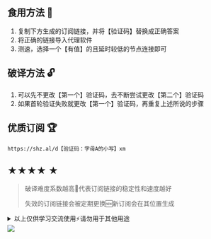 ## 食用方法 🍖
1. 复制下方生成的订阅链接，并将【验证码】替换成正确答案
2. 将正确的链接导入代理软件
3. 测速，选择一个【有值】的且延时较低的节点连接即可

## 破译方法 🔓
1. 可以先不更改【第一个】验证码，去不断尝试更改【第二个】验证码
2. 如果首轮验证失败就更改【第一个】验证码，再重复上述所说的步骤

## 优质订阅 🏆
```
https://shz.al/d【验证码：字母A的小写】xm
```

## ★★★★ ★
> 破译难度系数越高📶代表订阅链接的稳定性和速度越好
>
> 失效的订阅链接会被定期更换🆕新订阅会在其位置生成

<details>
<summary>以上仅供学习交流使用⚡️请勿用于其他用途</summary>

&nbsp;
> [![Star History Chart](https://api.star-history.com/svg?repos=Cry1ngMan/1&type=Date)](https://star-history.com/#Cry1ngMan/1&Date)

[![GitHub stars](https://img.shields.io/github/stars/Cry1ngMan/1.svg?style=social&label=Stars)](https://github.com/Cry1ngMan/1/stargazers)
<img src="https://komarev.com/ghpvc/?username=Cry1ngMan&label=Views&color=0e75b6&style=flat" alt="访问量统计" />
</details>

<img src="https://readme-typing-svg.demolab.com?font=Fira+Code&pause=1000&width=850&lines=正在创建新的优质订阅.................................💌;解析中...&left=true&size=27" />
